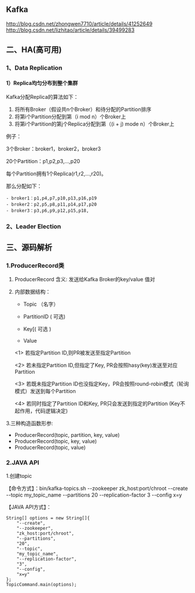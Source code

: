 ## Kafka ##

http://blog.csdn.net/zhongwen7710/article/details/41252649
http://blog.csdn.net/lizhitao/article/details/39499283

## 二、HA(高可用)


### 1、Data Replication

#### 1）Replica均匀分布到整个集群

Kafka分配Replica的算法如下：	

1. 将所有Broker（假设共n个Broker）和待分配的Partition排序
2. 将第i个Partition分配到第（i mod n）个Broker上
3. 将第i个Partition的第j个Replica分配到第（(i + j) mode n）个Broker上

例子：

3个Broker：broker1，broker2，broker3

20个Partition：p1,p2,p3,...,p20

每个Partition拥有1个Replica(r1,r2,...,r20)。

那么分配如下：

	- broker1：p1,p4,p7,p10,p13,p16,p19
	- broker2：p2,p5,p8,p11,p14,p17,p20
	- broker3：p3,p6,p9,p12,p15,p18,

### 2、Leader Election


## 三、源码解析
### 1.ProducerRecord类

1. ProducerRecord 含义: 发送给Kafka Broker的key/value 值对
2. 内部数据结构：

	- Topic （名字）
	
	- PartitionID ( 可选)
	
	- Key[( 可选 )
	
	- Value


	<1> 若指定Partition ID,则PR被发送至指定Partition
	
	<2> 若未指定Partition ID,但指定了Key, PR会按照hasy(key)发送至对应Partition
	
	<3> 若既未指定Partition ID也没指定Key，PR会按照round-robin模式（轮询模式）发送到每个Partition
	
	<4> 若同时指定了Partition ID和Key, PR只会发送到指定的Partition (Key不起作用，代码逻辑决定)

3.三种构造函数形参:

- ProducerRecord(topic, partition, key, value)
- ProducerRecord(topic, key, value)
- ProducerRecord(topic, value) 


### 2.JAVA API

1.创建topic

【命令方式】：bin/kafka-topics.sh --zookeeper zk_host:port/chroot --create --topic my_topic_name --partitions 20 --replication-factor 3 --config x=y

【JAVA API方式】：

    String[] options = new String[]{  
	    "--create",  
	    "--zookeeper",  
	    "zk_host:port/chroot",  
	    "--partitions",  
	    "20",  
	    "--topic",  
	    "my_topic_name",  
	    "--replication-factor",  
	    "3",  
	    "--config",  
	    "x=y"  
	};  
	TopicCommand.main(options);  